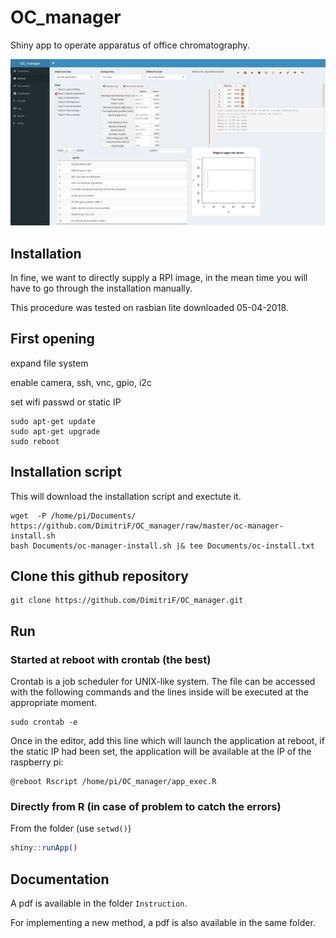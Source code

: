 OC_manager
===========

Shiny app to operate apparatus of office chromatography.

![OC_manager screenshot](OC_manager.png)

## Installation

In fine, we want to directly supply a RPI image, in the mean time you will have to go through the installation manually.

This procedure was tested on rasbian lite downloaded 05-04-2018.



## First opening

expand file system

enable camera, ssh, vnc, gpio, i2c

set wifi passwd or static IP

```
sudo apt-get update
sudo apt-get upgrade
sudo reboot
```

## Installation script

This will download the installation script and exectute it.

```
wget  -P /home/pi/Documents/ https://github.com/DimitriF/OC_manager/raw/master/oc-manager-install.sh
bash Documents/oc-manager-install.sh |& tee Documents/oc-install.txt
```


## Clone this github repository

```
git clone https://github.com/DimitriF/OC_manager.git
```

## Run

### Started at reboot with crontab (the best)

Crontab is a job scheduler for UNIX-like system. The file can be accessed with the following commands and the lines inside will be executed at the appropriate moment.

```
sudo crontab -e
```

Once in the editor, add this line which will launch the application at reboot, if the static IP had been set, the application will be available at the IP of the raspberry pi:

```
@reboot Rscript /home/pi/OC_manager/app_exec.R
```

### Directly from R (in case of problem to catch the errors)

From the folder (use `setwd()`) 

```r
shiny::runApp()
```

## Documentation

A pdf is available in the folder ```Instruction```.

For implementing a new method, a pdf is also available in the same folder.

